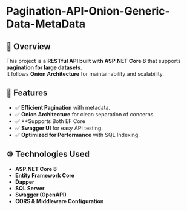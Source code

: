 # Pagination-API-Onion-Generic-Data-MetaData

## 🚀 Overview
This project is a **RESTful API built with ASP.NET Core 8** that supports **pagination for large datasets**.  
It follows **Onion Architecture** for maintainability and scalability.

## 📌 Features
- ✅ **Efficient Pagination** with metadata.
- ✅ **Onion Architecture** for clean separation of concerns.
- ✅ **Supports Both EF Core 
- ✅ **Swagger UI** for easy API testing.
- ✅ **Optimized for Performance** with SQL Indexing.

## ⚙️ Technologies Used
- **ASP.NET Core 8**
- **Entity Framework Core**
- **Dapper**
- **SQL Server**
- **Swagger (OpenAPI)**
- **CORS & Middleware Configuration**
